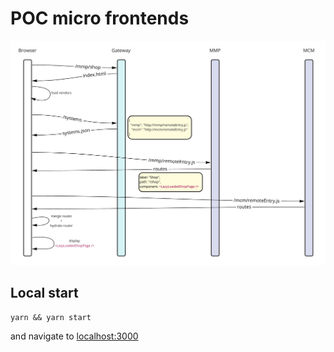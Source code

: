 # POC micro frontends

![Schema](MFE2.jpg?raw=true "Schema")


## Local start

```
yarn && yarn start
```

and navigate to [localhost:3000](http://localhost:3000)
